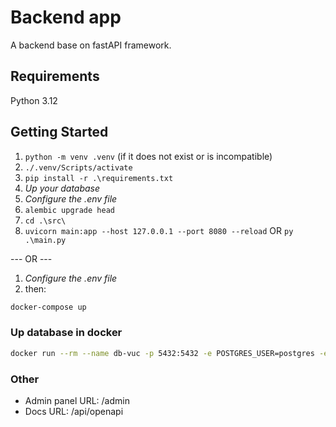 # Backend app

A backend base on fastAPI framework.

## Requirements

Python 3.12

## Getting Started

1. ```python -m venv .venv``` (if it does not exist or is incompatible)
2. ```./.venv/Scripts/activate```
3. ```pip install -r .\requirements.txt```
4. *Up your database*
5. *Configure the .env file*
6. ```alembic upgrade head```
7. ```cd .\src\```
8. ```uvicorn main:app --host 127.0.0.1 --port 8080 --reload``` OR ```py .\main.py```

--- OR ---

1. *Configure the .env file*
2. then:
```bash
docker-compose up
```


### Up database in docker 
```bash
docker run --rm --name db-vuc -p 5432:5432 -e POSTGRES_USER=postgres -e POSTGRES_PASSWORD=postgres -e POSTGRES_DB=name_db -d postgres:15
```


### Other

* Admin panel URL: /admin
* Docs URL: /api/openapi

